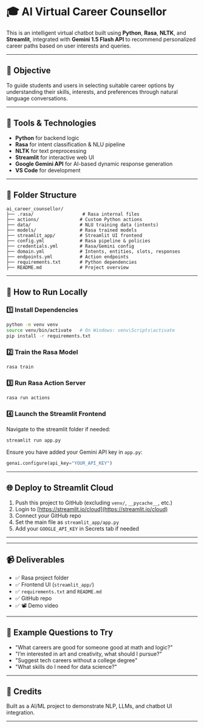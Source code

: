 # 🎓 AI Virtual Career Counsellor

This is an intelligent virtual chatbot built using **Python**, **Rasa**, **NLTK**, and **Streamlit**, integrated with **Gemini 1.5 Flash API** to recommend personalized career paths based on user interests and queries.

---

## 📌 Objective

To guide students and users in selecting suitable career options by understanding their skills, interests, and preferences through natural language conversations.

---

## 🧰 Tools & Technologies

* **Python** for backend logic
* **Rasa** for intent classification & NLU pipeline
* **NLTK** for text preprocessing
* **Streamlit** for interactive web UI
* **Google Gemini API** for AI-based dynamic response generation
* **VS Code** for development

---

## 📁 Folder Structure

```
ai_career_counsellor/
├── .rasa/                  # Rasa internal files
├── actions/               # Custom Python actions
├── data/                  # NLU training data (intents)
├── models/                # Rasa trained models
├── streamlit_app/         # Streamlit UI frontend
├── config.yml             # Rasa pipeline & policies
├── credentials.yml        # Rasa/Gemini config
├── domain.yml             # Intents, entities, slots, responses
├── endpoints.yml          # Action endpoints
├── requirements.txt       # Python dependencies
├── README.md              # Project overview
```

---

## 🧪 How to Run Locally

### 1️⃣ Install Dependencies

```bash
python -m venv venv
source venv/bin/activate   # On Windows: venv\Scripts\activate
pip install -r requirements.txt
```

### 2️⃣ Train the Rasa Model

```bash
rasa train
```

### 3️⃣ Run Rasa Action Server

```bash
rasa run actions
```

### 4️⃣ Launch the Streamlit Frontend

Navigate to the streamlit folder if needed:

```bash
streamlit run app.py
```

Ensure you have added your Gemini API key in `app.py`:

```python
genai.configure(api_key="YOUR_API_KEY")
```

---

## 🌐 Deploy to Streamlit Cloud

1. Push this project to GitHub (excluding `venv/`, `__pycache__`, etc.)
2. Login to [https://streamlit.io/cloud](https://streamlit.io/cloud)
3. Connect your GitHub repo
4. Set the main file as `streamlit_app/app.py`
5. Add your `GOOGLE_API_KEY` in Secrets tab if needed

---

---

## 📹 Deliverables

* ✅ Rasa project folder
* ✅ Frontend UI (`streamlit_app/`)
* ✅ `requirements.txt` and `README.md`
* ✅ GitHub repo
* ✅ 📽️ Demo video

---

## 🔗 Example Questions to Try

* "What careers are good for someone good at math and logic?"
* "I’m interested in art and creativity, what should I pursue?"
* "Suggest tech careers without a college degree"
* "What skills do I need for data science?"

---

## 🧠 Credits

Built as a AI/ML project to demonstrate NLP, LLMs, and chatbot UI integration.

---


